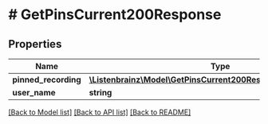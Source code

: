 # # GetPinsCurrent200Response

## Properties

Name | Type | Description | Notes
------------ | ------------- | ------------- | -------------
**pinned_recording** | [**\Listenbrainz\Model\GetPinsCurrent200ResponsePinnedRecording**](GetPinsCurrent200ResponsePinnedRecording.md) |  | [optional]
**user_name** | **string** |  | [optional]

[[Back to Model list]](../../README.md#models) [[Back to API list]](../../README.md#endpoints) [[Back to README]](../../README.md)
